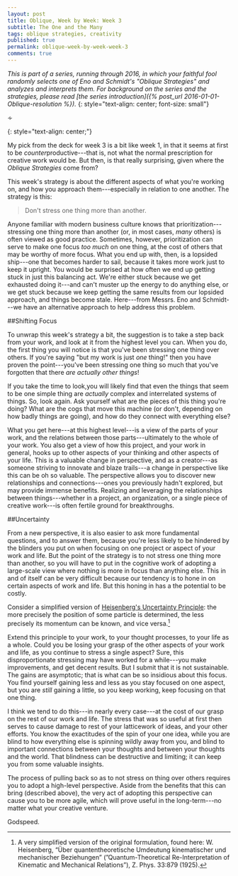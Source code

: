 ```yaml
---
layout: post
title: Oblique, Week by Week: Week 3
subtitle: The One and the Many
tags: oblique strategies, creativity
published: true
permalink: oblique-week-by-week-week-3
comments: true
---
```



*This is part of a series, running through 2016, in which your faithful fool randomly selects one of Eno and Schmidt's "Oblique Strategies" and analyzes and interprets them. For background on the series and the strategies, please read [the series introduction]({% post_url 2016-01-01-Oblique-resolution %}).*
{: style="text-align: center; font-size: small"}

<p>&homtht;</p>
{: style="text-align: center;"}

My pick from the deck for week 3 is a bit like week 1, in that it seems at first to be *counter*productive---that is, not what the normal prescription for creative work would be. But then, is that really surprising, given where the *Oblique Strategies* come from?

This week's strategy is about the different aspects of what you're working on, and how you approach them---especially in relation to one another. The strategy is this:

>Don't stress one thing more than another.

Anyone familiar with modern business culture knows that prioritization---stressing one thing more than another (or, in most cases, *many* others) is often viewed as good practice. Sometimes, however, prioritization can serve to make one focus *too much* on one thing, at the cost of others that may be worthy of more focus. What you end up with, then, is a lopsided ship---one that becomes harder to sail, because it takes more work just to keep it upright. You would be surprised at how often we end up getting stuck in just this balancing act. We're either stuck because we get exhausted doing it---and can't muster up the energy to do anything else, or we get stuck because we keep getting the same results from our lopsided approach, and things become stale. Here---from Messrs. Eno and Schmidt---we have an alternative approach to help address this problem.


##Shifting Focus

To unwrap this week's strategy a bit, the suggestion is to take a step back from your work, and look at it from the highest level you can. When you do, the first thing you will notice is that you've been stressing one thing over others. If you're saying "but my work is just *one* thing!" then you have proven the point---you've been stressing one thing so much that you've forgotten that there *are actually other things*!

If you take the time to look,you will likely find that even the things that seem to be one simple thing are *actually* complex and interrelated systems of things. So, look again. Ask yourself what are the pieces of this thing you're doing? What are the cogs that move this machine (or don't, depending on how badly things are going), and how do they connect with everything else?

What you get here---at this highest level---is a view of the parts of your work, and the relations between those parts---ultimately to the whole of your work. You also get a view of how this project, and your work in general, hooks up to other aspects of your thinking and other aspects of your life. This is a valuable change in perspective, and as a creator---as someone striving to innovate and blaze trails---a change in perspective like this can be oh so valuable. The perspective allows you to discover new relationships and connections---ones you previously hadn't explored, but may provide immense benefits. Realizing and leveraging the relationships between things---whether in a project, an organization, or a single piece of creative work---is often fertile ground for breakthroughs.




##Uncertainty

From a new perspective, it is also easier to ask more fundamental questions, and to answer them, because you're less likely to be hindered by the blinders you put on when focusing on one project or aspect of your work and life. But the point of the strategy is to not stress one thing more than another, so you will have to put in the cognitive work of adopting a large-scale view where nothing is more in focus than anything else. This in and of itself can be very difficult because our tendency is to hone in on certain aspects of work and life. But this honing in has a the potential to be costly.


Consider a simplified version of [Heisenberg's Uncertainty Principle](https://en.wikipedia.org/wiki/Uncertainty_principle):
the more precisely the position of some particle is determined, the less precisely its momentum can be known, and vice versa.[^1]

Extend this principle to your work, to your thought processes, to your life as a whole. Could you be losing your grasp of the other aspects of your work and life, as you continue to stress a single aspect? Sure, this disproportionate stressing may have worked for a while---you make improvements, and get decent results. But I submit that it is not sustainable. The gains are asymptotic; that is what can be so insidious about this focus. You find yourself gaining less and less as you stay focused on one aspect, but you are *still* gaining a little, so you keep working, keep focusing on that one thing.

I think we tend to do this---in nearly every case---at the cost of our grasp on the rest of our work and life. The stress that was so useful at first then serves to cause damage to rest of your latticework of ideas, and your other efforts. You know the exactitudes of the spin of your one idea, while you are blind to how everything else is spinning wildly away from you, and blind to important connections between your thoughts and between your thoughts and the world. That blindness can be destructive and limiting; it can keep you from some valuable insights.

The process of pulling back so as to not stress on thing over others requires you to adopt a high-level perspective. Aside from the benefits that this can bring (described above), the very act of adopting this perspective can cause you to be more agile, which will prove useful in the long-term---no matter what your creative venture.

Godspeed.




[^1]: A very simplified version of the original formulation, found here: W. Heisenberg, “Über quantentheoretische Umdeutung kinematischer und mechanischer Beziehungen” (”Quantum-Theoretical Re-Interpretation of Kinematic and Mechanical Relations”), Z. Phys. 33:879 (1925).
